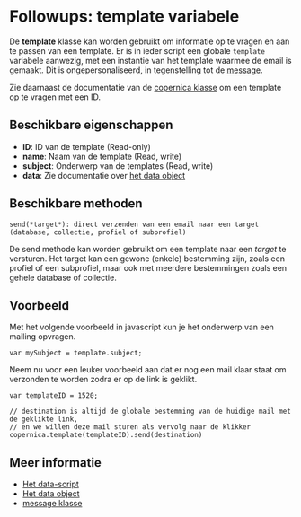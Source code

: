 # Followups: template variabele

De **template** klasse kan worden gebruikt om informatie op te vragen en aan te passen van
een template. Er is in ieder script een globale `template` variabele aanwezig, met een instantie
van het template waarmee de email is gemaakt. Dit is ongepersonaliseerd, in tegenstelling tot de [message](./followups-scripting-message).

Zie daarnaast de documentatie van de [copernica klasse](./followups-scripting-message) om een template op te vragen met een ID.


## Beschikbare eigenschappen

* **ID**: ID van de template (Read-only)
* **name**: Naam van de template (Read, write)
* **subject**: Onderwerp van de templates (Read, write)
* **data**: Zie documentatie over [het data object](./followups-scripting-data)


## Beschikbare methoden

`send(*target*): direct verzenden van een email naar een target (database, collectie, profiel of subprofiel)`

De send methode kan worden gebruikt om een template naar een *target* te versturen. 
Het target kan een gewone (enkele) bestemming zijn, zoals een profiel of een subprofiel, maar 
ook met meerdere bestemmingen zoals een gehele database of collectie. 


## Voorbeeld

Met het volgende voorbeeld in javascript kun je het onderwerp van een mailing opvragen.

    var mySubject = template.subject;

Neem nu voor een leuker voorbeeld aan dat er nog een mail klaar staat om verzonden te worden
zodra er op de link is geklikt.

    var templateID = 1520;
    
    // destination is altijd de globale bestemming van de huidige mail met de geklikte link,
    // en we willen deze mail sturen als vervolg naar de klikker
    copernica.template(templateID).send(destination)


## Meer informatie
* [Het data-script](./followups-scripting)
* [Het data object](./followups-scripting-data)
* [message klasse](./followups-scripting-message)
